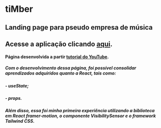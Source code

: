 # tiMber #
## Landing page para pseudo empresa de música ##
## Acesse a aplicação clicando [aqui](https://timber-yasminmilhomem.vercel.app/). ##

#### Página desenvolvida a partir [tutorial do YouTube](https://youtu.be/2AFZDxg3Aww). ####
##### Com o desenvolvimento dessa página, foi possível consolidar aprendizados adquiridos quanto a React, tais como: ######
##### - useState; #####
##### - props. #####

##### Além disso, essa foi minha primeira experiência utilizando a biblioteca em React framer-motion, o componente VisibilitySensor e o framework Tailwind CSS. #####
